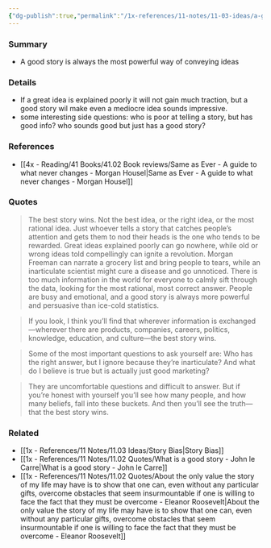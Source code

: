 ```yaml
---
{"dg-publish":true,"permalink":"/1x-references/11-notes/11-03-ideas/a-good-story-is-always-the-most-powerful-way-of-conveying-ideas/","title":"A good story is always the most powerful way of conveying ideas","created":"2025-06-27T23:31:43.544+03:00","updated":"2025-06-29T22:56:52.832+03:00"}
---
```



### Summary
- A good story is always the most powerful way of conveying ideas

### Details
- If a great idea is explained poorly it will not gain much traction, but a good story wil make even a mediocre idea sounds impressive.
 - some interesting side questions: who is poor at telling a story, but has good info? who sounds good but just has a good story?


### References
- [[4x - Reading/41 Books/41.02 Book reviews/Same as Ever - A guide to what never changes - Morgan Housel\|Same as Ever - A guide to what never changes - Morgan Housel]]

### Quotes
> The best story wins.
> Not the best idea, or the right idea, or the most rational idea. Just whoever tells a story that catches people’s attention and gets them to nod their heads is the one who tends to be rewarded.
> Great ideas explained poorly can go nowhere, while old or wrong ideas told compellingly can ignite a revolution. Morgan Freeman can narrate a grocery list and bring people to tears, while an inarticulate scientist might cure a disease and go unnoticed.
> There is too much information in the world for everyone to calmly sift through the data, looking for the most rational, most correct answer. People are busy and emotional, and a good story is always more powerful and persuasive than ice-cold statistics.

> If you look, I think you’ll find that wherever information is exchanged—wherever there are products, companies, careers, politics, knowledge, education, and culture—the best story wins.

> Some of the most important questions to ask yourself are: Who has the right answer, but I ignore because they’re inarticulate? And what do I believe is true but is actually just good marketing?

> They are uncomfortable questions and difficult to answer. But if you’re honest with yourself you’ll see how many people, and how many beliefs, fall into these buckets. And then you’ll see the truth—that the best story wins.
### Related
- [[1x - References/11 Notes/11.03 Ideas/Story Bias\|Story Bias]]
- [[1x - References/11 Notes/11.02 Quotes/What is a good story - John le Carre\|What is a good story - John le Carre]]
- [[1x - References/11 Notes/11.02 Quotes/About the only value the story of my life may have is to show that one can, even without any particular gifts, overcome obstacles that seem insurmountable if one is willing to face the fact that they must be overcome - Eleanor Roosevelt\|About the only value the story of my life may have is to show that one can, even without any particular gifts, overcome obstacles that seem insurmountable if one is willing to face the fact that they must be overcome - Eleanor Roosevelt]]